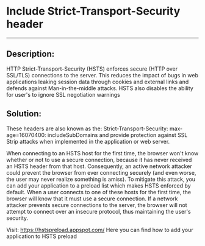 # Include Strict-Transport-Security header
-------

## Description:

HTTP Strict-Transport-Security (HSTS) enforces secure (HTTP over SSL/TLS) connections to
the server. This reduces the impact of bugs in web applications leaking session data through
cookies and external links and defends against Man-in-the-middle attacks. HSTS also
disables the ability for user's to ignore SSL negotiation warnings

## Solution:

These headers are also known as the: Strict-Transport-Security: max-age=16070400:
includeSubDomains and provide protection against SSL Strip attacks when implemented in the
application or web server.

When connecting to an HSTS host for the first time, the browser won't know whether or not
to use a secure connection, because it has never received an HSTS header from that host.
Consequently, an active network attacker could prevent the browser from ever connecting
securely (and even worse, the user may never realize something is amiss). To mitigate
this attack, you can add your application to a preload list which makes HSTS enforced by default.
When a user connects to one of these hosts for the first time, the browser will know that
it must use a secure connection. If a network attacker prevents secure connections to the
server, the browser will not attempt to connect over an insecure protocol, thus
maintaining the user's security.

Visit:
    https://hstspreload.appspot.com/
Here you can find how to add your application to HSTS preload
